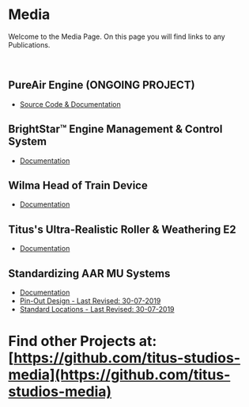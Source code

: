 
# Media

Welcome to the Media Page. On this page you will find links to any Publications.
 
<br>

## PureAir Engine (ONGOING PROJECT)
* [Source Code & Documentation](https://github.com/titus-studios-media/PureAir)

## BrightStar™ Engine Management & Control System
 * [Documentation](https://github.com/TitusStudiosMediaGroup/brightstar/blob/master/README.md)
 
## Wilma Head of Train Device
 * [Documentation](https://github.com/titus-studios-media/Wilma-Head-of-Train-Device/blob/master/README.md)

## Titus's Ultra-Realistic Roller & Weathering E2
 * [Documentation](https://github.com/titus-studios-media/Ultra-Realistic-Roller-Weathering-E2/blob/master/README.md)

## Standardizing AAR MU Systems 
 * [Documentation](https://github.com/titus-studios-media/Standardizing-AAR-MU-Systems-in-Garrys-Mod/wiki)
 * [Pin-Out Design - Last Revised: 30-07-2019](https://github.com/titus-studios-media/Standardizing-AAR-MU-Systems-in-Garrys-Mod/wiki/Pin-Out-Design)
 * [Standard Locations - Last Revised: 30-07-2019](https://github.com/titus-studios-media/Standardizing-AAR-MU-Systems-in-Garrys-Mod/wiki/Standard-Locations)
 
 
# Find other Projects at: [https://github.com/titus-studios-media](https://github.com/titus-studios-media)
